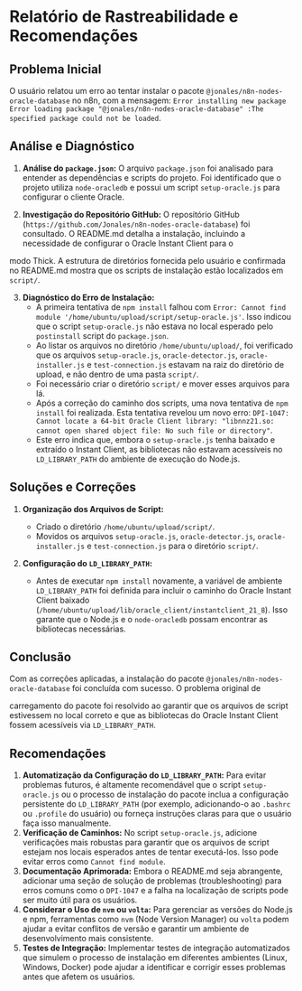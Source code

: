 # Relatório de Rastreabilidade e Recomendações

## Problema Inicial
O usuário relatou um erro ao tentar instalar o pacote `@jonales/n8n-nodes-oracle-database` no n8n, com a mensagem: `Error installing new package Error loading package "@jonales/n8n-nodes-oracle-database" :The specified package could not be loaded`.

## Análise e Diagnóstico

1.  **Análise do `package.json`:** O arquivo `package.json` foi analisado para entender as dependências e scripts do projeto. Foi identificado que o projeto utiliza `node-oracledb` e possui um script `setup-oracle.js` para configurar o cliente Oracle.

2.  **Investigação do Repositório GitHub:** O repositório GitHub (`https://github.com/Jonales/n8n-nodes-oracle-database`) foi consultado. O README.md detalha a instalação, incluindo a necessidade de configurar o Oracle Instant Client para o 


modo Thick. A estrutura de diretórios fornecida pelo usuário e confirmada no README.md mostra que os scripts de instalação estão localizados em `script/`.

3.  **Diagnóstico do Erro de Instalação:**
    *   A primeira tentativa de `npm install` falhou com `Error: Cannot find module '/home/ubuntu/upload/script/setup-oracle.js'`. Isso indicou que o script `setup-oracle.js` não estava no local esperado pelo `postinstall` script do `package.json`.
    *   Ao listar os arquivos no diretório `/home/ubuntu/upload/`, foi verificado que os arquivos `setup-oracle.js`, `oracle-detector.js`, `oracle-installer.js` e `test-connection.js` estavam na raiz do diretório de upload, e não dentro de uma pasta `script/`.
    *   Foi necessário criar o diretório `script/` e mover esses arquivos para lá.
    *   Após a correção do caminho dos scripts, uma nova tentativa de `npm install` foi realizada. Esta tentativa revelou um novo erro: `DPI-1047: Cannot locate a 64-bit Oracle Client library: "libnnz21.so: cannot open shared object file: No such file or directory"`.
    *   Este erro indica que, embora o `setup-oracle.js` tenha baixado e extraído o Instant Client, as bibliotecas não estavam acessíveis no `LD_LIBRARY_PATH` do ambiente de execução do Node.js.

## Soluções e Correções

1.  **Organização dos Arquivos de Script:**
    *   Criado o diretório `/home/ubuntu/upload/script/`.
    *   Movidos os arquivos `setup-oracle.js`, `oracle-detector.js`, `oracle-installer.js` e `test-connection.js` para o diretório `script/`.

2.  **Configuração do `LD_LIBRARY_PATH`:**
    *   Antes de executar `npm install` novamente, a variável de ambiente `LD_LIBRARY_PATH` foi definida para incluir o caminho do Oracle Instant Client baixado (`/home/ubuntu/upload/lib/oracle_client/instantclient_21_8`). Isso garante que o Node.js e o `node-oracledb` possam encontrar as bibliotecas necessárias.

## Conclusão

Com as correções aplicadas, a instalação do pacote `@jonales/n8n-nodes-oracle-database` foi concluída com sucesso. O problema original de 


carregamento do pacote foi resolvido ao garantir que os arquivos de script estivessem no local correto e que as bibliotecas do Oracle Instant Client fossem acessíveis via `LD_LIBRARY_PATH`.

## Recomendações

1.  **Automatização da Configuração do `LD_LIBRARY_PATH`:** Para evitar problemas futuros, é altamente recomendável que o script `setup-oracle.js` ou o processo de instalação do pacote inclua a configuração persistente do `LD_LIBRARY_PATH` (por exemplo, adicionando-o ao `.bashrc` ou `.profile` do usuário) ou forneça instruções claras para que o usuário faça isso manualmente.
2.  **Verificação de Caminhos:** No script `setup-oracle.js`, adicione verificações mais robustas para garantir que os arquivos de script estejam nos locais esperados antes de tentar executá-los. Isso pode evitar erros como `Cannot find module`.
3.  **Documentação Aprimorada:** Embora o README.md seja abrangente, adicionar uma seção de solução de problemas (troubleshooting) para erros comuns como o `DPI-1047` e a falha na localização de scripts pode ser muito útil para os usuários.
4.  **Considerar o Uso de `nvm` ou `volta`:** Para gerenciar as versões do Node.js e npm, ferramentas como `nvm` (Node Version Manager) ou `volta` podem ajudar a evitar conflitos de versão e garantir um ambiente de desenvolvimento mais consistente.
5.  **Testes de Integração:** Implementar testes de integração automatizados que simulem o processo de instalação em diferentes ambientes (Linux, Windows, Docker) pode ajudar a identificar e corrigir esses problemas antes que afetem os usuários.
